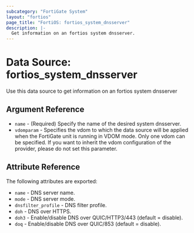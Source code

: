 ```yaml
---
subcategory: "FortiGate System"
layout: "fortios"
page_title: "FortiOS: fortios_system_dnsserver"
description: |-
  Get information on an fortios system dnsserver.
---
```


# Data Source: fortios_system_dnsserver
Use this data source to get information on an fortios system dnsserver

## Argument Reference

* `name` - (Required) Specify the name of the desired system dnsserver.
* `vdomparam` - Specifies the vdom to which the data source will be applied when the FortiGate unit is running in VDOM mode. Only one vdom can be specified. If you want to inherit the vdom configuration of the provider, please do not set this parameter.


## Attribute Reference

The following attributes are exported:

* `name` - DNS server name.
* `mode` - DNS server mode.
* `dnsfilter_profile` - DNS filter profile.
* `doh` - DNS over HTTPS.
* `doh3` - Enable/disable DNS over QUIC/HTTP3/443 (default = disable).
* `doq` - Enable/disable DNS over QUIC/853 (default = disable).

